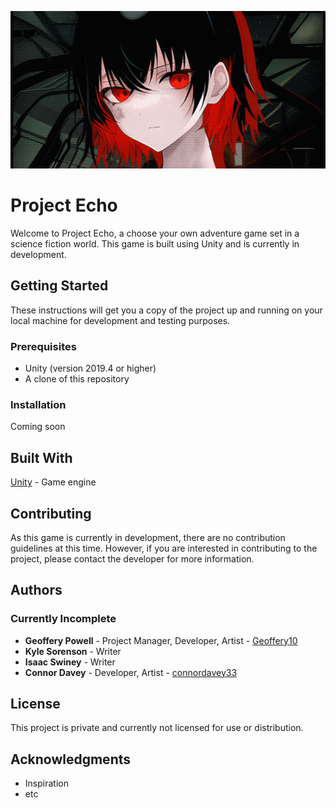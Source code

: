 <p align="center">
<img src="https://github.com/Geoffery10/Project-Echo/blob/main/assets/art/banner.gif?raw=true" />
</p>

# Project Echo
Welcome to Project Echo, a choose your own adventure game set in a science fiction world. This game is built using Unity and is currently in development.

## Getting Started
These instructions will get you a copy of the project up and running on your local machine for development and testing purposes.

### Prerequisites
- Unity (version 2019.4 or higher)
- A clone of this repository

### Installation
Coming soon

## Built With
[Unity](https://unity.com/) - Game engine

## Contributing
As this game is currently in development, there are no contribution guidelines at this time. However, if you are interested in contributing to the project, please contact the developer for more information.

## Authors
### Currently Incomplete
- **Geoffery Powell** - Project Manager, Developer, Artist - [Geoffery10](https://github.com/Geoffery10)
- **Kyle Sorenson** - Writer
- **Isaac Swiney** - Writer
- **Connor Davey** - Developer, Artist - [connordavey33](https://github.com/connordavey33)

## License
This project is private and currently not licensed for use or distribution.

## Acknowledgments
- Inspiration
- etc
